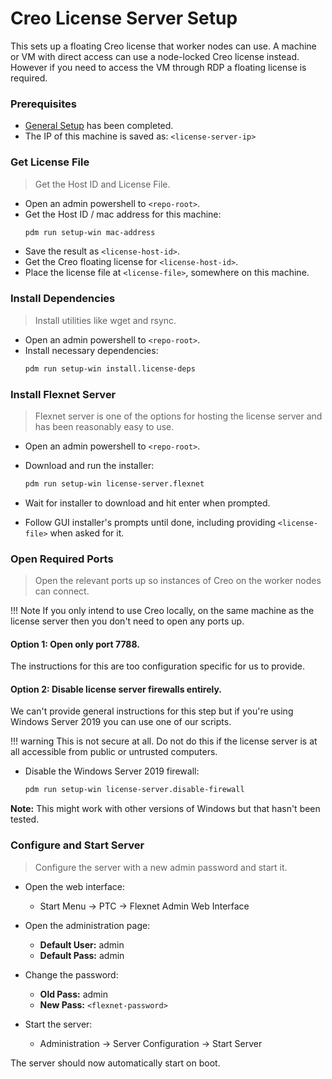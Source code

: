 # Creo License Server Setup

This sets up a floating Creo license that worker nodes can use.
A machine or VM with direct access can use a node-locked Creo license instead.
However if you need to access the VM through RDP a floating license is required.

### Prerequisites

- [General Setup](general.md) has been completed.
- The IP of this machine is saved as: `<license-server-ip>`

### Get License File

> Get the Host ID and License File.

- Open an admin powershell to `<repo-root>`.
- Get the Host ID / mac address for this machine:
  ```bash
  pdm run setup-win mac-address
  ```
- Save the result as `<license-host-id>`.
- Get the Creo floating license for `<license-host-id>`.
- Place the license file at `<license-file>`, somewhere on this machine.

### Install Dependencies

> Install utilities like wget and rsync.

- Open an admin powershell to `<repo-root>`.
- Install necessary dependencies:
  ```bash
  pdm run setup-win install.license-deps
  ```

### Install Flexnet Server

> Flexnet server is one of the options for hosting the license server and has
> been reasonably easy to use.

- Open an admin powershell to `<repo-root>`.
- Download and run the installer:
  ```bash
  pdm run setup-win license-server.flexnet
  ```

- Wait for installer to download and hit enter when prompted.
- Follow GUI installer's prompts until done, including providing `<license-file>`
  when asked for it.

### Open Required Ports

> Open the relevant ports up so instances of Creo on the worker nodes can
> connect.

!!! Note
    If you only intend to use Creo locally, on the same machine as the license
    server then you don't need to open any ports up.

#### **Option 1:** Open only port 7788.

The instructions for this are too configuration specific for us to provide.

#### **Option 2:** Disable license server firewalls entirely.

We can't provide general instructions for this step but if you're using
Windows Server 2019 you can use one of our scripts.

!!! warning
    This is not secure at all. Do not do this if the license
    server is at all accessible from public or untrusted computers.

- Disable the Windows Server 2019 firewall:
  ```bash
  pdm run setup-win license-server.disable-firewall
  ```

**Note:** This might work with other versions of Windows but that hasn't been
tested.

### Configure and Start Server

> Configure the server with a new admin password and start it.

- Open the web interface:
    - Start Menu -> PTC -> Flexnet Admin Web Interface

- Open the administration page:
    - **Default User:** admin
    - **Default Pass:** admin

- Change the password:
    - **Old Pass:** admin
    - **New Pass:** `<flexnet-password>`

- Start the server:
    - Administration -> Server Configuration -> Start Server

The server should now automatically start on boot.
